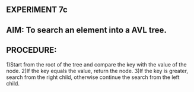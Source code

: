 ## EXPERIMENT 7c
## AIM: To search an element into a AVL tree.
## PROCEDURE: 
1)Start from the root of the tree and compare the key with the value of the node. 
2)If the key equals the value, return the node.
3)If the key is greater, search from the right child, otherwise continue the search from the left child.

